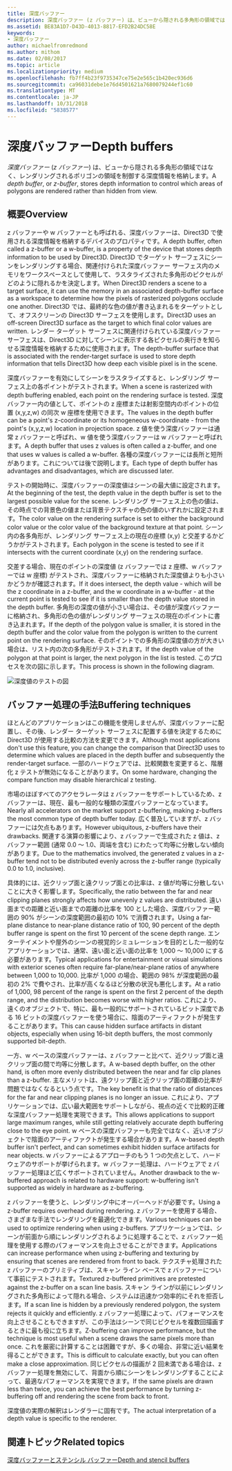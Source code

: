 ```yaml
---
title: 深度バッファー
description: 深度バッファー (z バッファー) は、ビューから隠される多角形の領域ではなく、レンダリングされるポリゴンの領域を制御する深度情報を格納します。
ms.assetid: BE83A1D7-D43D-4013-8817-EFD2B24DC58E
keywords:
- 深度バッファー
author: michaelfromredmond
ms.author: mithom
ms.date: 02/08/2017
ms.topic: article
ms.localizationpriority: medium
ms.openlocfilehash: fb7ff4b23f9735347ce75e2e565c1b420ec936d6
ms.sourcegitcommit: ca96031debe1e76d4501621a7680079244ef1c60
ms.translationtype: MT
ms.contentlocale: ja-JP
ms.lasthandoff: 10/31/2018
ms.locfileid: "5838577"
---
```

# <a name="depth-buffers"></a><span data-ttu-id="76992-104">深度バッファー</span><span class="sxs-lookup"><span data-stu-id="76992-104">Depth buffers</span></span>


<span data-ttu-id="76992-105">*深度バッファー* (*z バッファー*) は、ビューから隠される多角形の領域ではなく、レンダリングされるポリゴンの領域を制御する深度情報を格納します。</span><span class="sxs-lookup"><span data-stu-id="76992-105">A *depth buffer*, or *z-buffer*, stores depth information to control which areas of polygons are rendered rather than hidden from view.</span></span>

## <a name="span-idoverviewspanspan-idoverviewspanspan-idoverviewspanoverview"></a><span data-ttu-id="76992-106"><span id="Overview"></span><span id="overview"></span><span id="OVERVIEW"></span>概要</span><span class="sxs-lookup"><span data-stu-id="76992-106"><span id="Overview"></span><span id="overview"></span><span id="OVERVIEW"></span>Overview</span></span>


<span data-ttu-id="76992-107">z バッファーや w バッファーとも呼ばれる、深度バッファーは、Direct3D で使用される深度情報を格納するデバイスのプロパティです。</span><span class="sxs-lookup"><span data-stu-id="76992-107">A depth buffer, often called a z-buffer or a w-buffer, is a property of the device that stores depth information to be used by Direct3D.</span></span> <span data-ttu-id="76992-108">Direct3D でターゲット サーフェスにシーンをレンダリングする場合、関連付けられた深度バッファー サーフェス内のメモリをワークスペースとして使用して、ラスタライズされた多角形のピクセルがどのように隠れるかを決定します。</span><span class="sxs-lookup"><span data-stu-id="76992-108">When Direct3D renders a scene to a target surface, it can use the memory in an associated depth-buffer surface as a workspace to determine how the pixels of rasterized polygons occlude one another.</span></span> <span data-ttu-id="76992-109">Direct3D では、最終的な色の値が書き込まれるをターゲットとして、オフスクリーンの Direct3D サーフェスを使用します。</span><span class="sxs-lookup"><span data-stu-id="76992-109">Direct3D uses an off-screen Direct3D surface as the target to which final color values are written.</span></span> <span data-ttu-id="76992-110">レンダー ターゲット サーフェスに関連付けられている深度バッファー サーフェスは、Direct3D に対してシーンに表示する各ピクセルの奥行きを知らせる深度情報を格納するために使用されます。</span><span class="sxs-lookup"><span data-stu-id="76992-110">The depth-buffer surface that is associated with the render-target surface is used to store depth information that tells Direct3D how deep each visible pixel is in the scene.</span></span>

<span data-ttu-id="76992-111">深度バッファーを有効にしてシーンをラスタライズすると、レンダリング サーフェス上の各ポイントがテストされます。</span><span class="sxs-lookup"><span data-stu-id="76992-111">When a scene is rasterized with depth buffering enabled, each point on the rendering surface is tested.</span></span> <span data-ttu-id="76992-112">深度バッファー内の値として、ポイントの z 座標または射影空間内のポイントの位置 (x,y,z,w) の同次 w 座標を使用できます。</span><span class="sxs-lookup"><span data-stu-id="76992-112">The values in the depth buffer can be a point's z-coordinate or its homogeneous w-coordinate - from the point's (x,y,z,w) location in projection space.</span></span> <span data-ttu-id="76992-113">z 値を使う深度バッファーは通常 z バッファーと呼ばれ、w 値を使う深度バッファーは w バッファーと呼ばれます。</span><span class="sxs-lookup"><span data-stu-id="76992-113">A depth buffer that uses z values is often called a z-buffer, and one that uses w values is called a w-buffer.</span></span> <span data-ttu-id="76992-114">各種の深度バッファーには長所と短所があります。これについては後で説明します。</span><span class="sxs-lookup"><span data-stu-id="76992-114">Each type of depth buffer has advantages and disadvantages, which are discussed later.</span></span>

<span data-ttu-id="76992-115">テストの開始時に、深度バッファーの深度値はシーンの最大値に設定されます。</span><span class="sxs-lookup"><span data-stu-id="76992-115">At the beginning of the test, the depth value in the depth buffer is set to the largest possible value for the scene.</span></span> <span data-ttu-id="76992-116">レンダリング サーフェス上の色の値は、その時点での背景色の値または背景テクスチャの色の値のいずれかに設定されます。</span><span class="sxs-lookup"><span data-stu-id="76992-116">The color value on the rendering surface is set to either the background color value or the color value of the background texture at that point.</span></span> <span data-ttu-id="76992-117">シーン内の各多角形が、レンダリング サーフェス上の現在の座標 (x,y) と交差するかどうかがテストされます。</span><span class="sxs-lookup"><span data-stu-id="76992-117">Each polygon in the scene is tested to see if it intersects with the current coordinate (x,y) on the rendering surface.</span></span>

<span data-ttu-id="76992-118">交差する場合、現在のポイントの深度値 (z バッファーでは z 座標、w バッファーでは w 座標) がテストされ、深度バッファーに格納された深度値よりも小さいかどうかが確認されます。</span><span class="sxs-lookup"><span data-stu-id="76992-118">If it does intersect, the depth value - which will be the z coordinate in a z-buffer, and the w coordinate in a w-buffer - at the current point is tested to see if it is smaller than the depth value stored in the depth buffer.</span></span> <span data-ttu-id="76992-119">多角形の深度の値が小さい場合は、その値が深度バッファーに格納され、多角形の色の値がレンダリング サーフェスの現在のポイントに書き込まれます。</span><span class="sxs-lookup"><span data-stu-id="76992-119">If the depth of the polygon value is smaller, it is stored in the depth buffer and the color value from the polygon is written to the current point on the rendering surface.</span></span> <span data-ttu-id="76992-120">そのポイントでの多角形の深度値の方が大きい場合は、リスト内の次の多角形がテストされます。</span><span class="sxs-lookup"><span data-stu-id="76992-120">If the depth value of the polygon at that point is larger, the next polygon in the list is tested.</span></span> <span data-ttu-id="76992-121">このプロセスを次の図に示します。</span><span class="sxs-lookup"><span data-stu-id="76992-121">This process is shown in the following diagram.</span></span>

![深度値のテストの図](images/zbuffer.png)

## <a name="span-idbufferingtechniquesspanspan-idbufferingtechniquesspanspan-idbufferingtechniquesspanbuffering-techniques"></a><span data-ttu-id="76992-123"><span id="Buffering_techniques"></span><span id="buffering_techniques"></span><span id="BUFFERING_TECHNIQUES"></span>バッファー処理の手法</span><span class="sxs-lookup"><span data-stu-id="76992-123"><span id="Buffering_techniques"></span><span id="buffering_techniques"></span><span id="BUFFERING_TECHNIQUES"></span>Buffering techniques</span></span>


<span data-ttu-id="76992-124">ほとんどのアプリケーションはこの機能を使用しませんが、深度バッファーに配置し、その後、レンダー ターゲット サーフェスに配置する値を決定するために Direct3D が使用する比較の方法を変更できます。</span><span class="sxs-lookup"><span data-stu-id="76992-124">Although most applications don't use this feature, you can change the comparison that Direct3D uses to determine which values are placed in the depth buffer and subsequently the render-target surface.</span></span> <span data-ttu-id="76992-125">一部のハードウェアでは、比較関数を変更すると、階層化 z テストが無効になることがあります。</span><span class="sxs-lookup"><span data-stu-id="76992-125">On some hardware, changing the compare function may disable hierarchical z testing.</span></span>

<span data-ttu-id="76992-126">市場のほぼすべてのアクセラレータは z バッファーをサポートしているため、z バッファーは、現在、最も一般的な種類の深度バッファーとなっています。</span><span class="sxs-lookup"><span data-stu-id="76992-126">Nearly all accelerators on the market support z-buffering, making z-buffers the most common type of depth buffer today.</span></span> <span data-ttu-id="76992-127">広く普及していますが、z バッファーには欠点もあります。</span><span class="sxs-lookup"><span data-stu-id="76992-127">However ubiquitous, z-buffers have their drawbacks.</span></span> <span data-ttu-id="76992-128">関連する演算の影響により、z バッファーで生成された z 値は、z バッファー範囲 (通常 0.0 ～ 1.0、両端を含む) にわたって均等に分散しない傾向があります。</span><span class="sxs-lookup"><span data-stu-id="76992-128">Due to the mathematics involved, the generated z values in a z-buffer tend not to be distributed evenly across the z-buffer range (typically 0.0 to 1.0, inclusive).</span></span>

<span data-ttu-id="76992-129">具体的には、近クリップ面と遠クリップ面との比率は、z 値が均等に分散しないことに大きく影響します。</span><span class="sxs-lookup"><span data-stu-id="76992-129">Specifically, the ratio between the far and near clipping planes strongly affects how unevenly z values are distributed.</span></span> <span data-ttu-id="76992-130">遠い面までの距離と近い面までの距離の比率を 100 とした場合、深度バッファー範囲の 90% がシーンの深度範囲の最初の 10% で消費されます。</span><span class="sxs-lookup"><span data-stu-id="76992-130">Using a far-plane distance to near-plane distance ratio of 100, 90 percent of the depth buffer range is spent on the first 10 percent of the scene depth range.</span></span> <span data-ttu-id="76992-131">エンターテイメントや屋外のシーンの視覚的シミュレーションを目的とした一般的なアプリケーションでは、通常、遠い面と近い面の比率を 1,000 ～ 10,000 にする必要があります。</span><span class="sxs-lookup"><span data-stu-id="76992-131">Typical applications for entertainment or visual simulations with exterior scenes often require far-plane/near-plane ratios of anywhere between 1,000 to 10,000.</span></span> <span data-ttu-id="76992-132">比率が 1,000 の場合、範囲の 98% が深度範囲の最初の 2% で費やされ、比率が高くなるほど分散の状況も悪化します。</span><span class="sxs-lookup"><span data-stu-id="76992-132">At a ratio of 1,000, 98 percent of the range is spent on the first 2 percent of the depth range, and the distribution becomes worse with higher ratios.</span></span> <span data-ttu-id="76992-133">これにより、遠くのオブジェクトで、特に、最も一般的にサポートされているビット深度である 16 ビットの深度バッファーを使う場合に、陰面のアーティファクトが発生することがあります。</span><span class="sxs-lookup"><span data-stu-id="76992-133">This can cause hidden surface artifacts in distant objects, especially when using 16-bit depth buffers, the most commonly supported bit-depth.</span></span>

<span data-ttu-id="76992-134">一方、w ベースの深度バッファーは、z バッファーと比べて、近クリップ面と遠クリップ面の間で均等に分散します。</span><span class="sxs-lookup"><span data-stu-id="76992-134">A w-based depth buffer, on the other hand, is often more evenly distributed between the near and far clip planes than a z-buffer.</span></span> <span data-ttu-id="76992-135">主なメリットは、遠クリップ面と近クリップ面の距離の比率が問題ではなくなるという点です。</span><span class="sxs-lookup"><span data-stu-id="76992-135">The key benefit is that the ratio of distances for the far and near clipping planes is no longer an issue.</span></span> <span data-ttu-id="76992-136">これにより、アプリケーションでは、広い最大範囲をサポートしながら、視点の近くで比較的正確な深度バッファー処理を実現できます。</span><span class="sxs-lookup"><span data-stu-id="76992-136">This allows applications to support large maximum ranges, while still getting relatively accurate depth buffering close to the eye point.</span></span> <span data-ttu-id="76992-137">w ベースの深度バッファーも完全ではなく、近いオブジェクトで陰面のアーティファクトが発生する場合があります。</span><span class="sxs-lookup"><span data-stu-id="76992-137">A w-based depth buffer isn't perfect, and can sometimes exhibit hidden surface artifacts for near objects.</span></span> <span data-ttu-id="76992-138">w バッファーによるアプローチのもう 1 つの欠点として、ハードウェアのサポートが挙げられます。w バッファー処理は、ハードウェアで z バッファー処理ほど広くサポートされていません。</span><span class="sxs-lookup"><span data-stu-id="76992-138">Another drawback to the w-buffered approach is related to hardware support: w-buffering isn't supported as widely in hardware as z-buffering.</span></span>

<span data-ttu-id="76992-139">z バッファーを使うと、レンダリング中にオーバーヘッドが必要です。</span><span class="sxs-lookup"><span data-stu-id="76992-139">Using a z-buffer requires overhead during rendering.</span></span> <span data-ttu-id="76992-140">z バッファーを使用する場合、さまざまな手法でレンダリングを最適化できます。</span><span class="sxs-lookup"><span data-stu-id="76992-140">Various techniques can be used to optimize rendering when using z-buffers.</span></span> <span data-ttu-id="76992-141">アプリケーションでは、シーンが前面から順にレンダリングされるように処理することで、z バッファー処理を使用する際のパフォーマンスを向上させることができます。</span><span class="sxs-lookup"><span data-stu-id="76992-141">Applications can increase performance when using z-buffering and texturing by ensuring that scenes are rendered from front to back.</span></span> <span data-ttu-id="76992-142">テクスチャ処理された z バッファーのプリミティブは、スキャン ライン ベースで z バッファーについて事前にテストされます。</span><span class="sxs-lookup"><span data-stu-id="76992-142">Textured z-buffered primitives are pretested against the z-buffer on a scan line basis.</span></span> <span data-ttu-id="76992-143">スキャン ラインが以前にレンダリングされた多角形によって隠れる場合、システムは迅速かつ効率的にそれを拒否します。</span><span class="sxs-lookup"><span data-stu-id="76992-143">If a scan line is hidden by a previously rendered polygon, the system rejects it quickly and efficiently.</span></span> <span data-ttu-id="76992-144">z バッファー処理によって、パフォーマンスを向上させることもできますが、この手法はシーンで同じピクセルを複数回描画するときに最も役に立ちます。</span><span class="sxs-lookup"><span data-stu-id="76992-144">Z-buffering can improve performance, but the technique is most useful when a scene draws the same pixels more than once.</span></span> <span data-ttu-id="76992-145">これを厳密に計算することは困難ですが、多くの場合、非常に近い結果を得ることができます。</span><span class="sxs-lookup"><span data-stu-id="76992-145">This is difficult to calculate exactly, but you can often make a close approximation.</span></span> <span data-ttu-id="76992-146">同じピクセルの描画が 2 回未満である場合は、z バッファー処理を無効にして、背面から順にシーンをレンダリングすることによって、最適なパフォーマンスを実現できます。</span><span class="sxs-lookup"><span data-stu-id="76992-146">If the same pixels are drawn less than twice, you can achieve the best performance by turning z-buffering off and rendering the scene from back to front.</span></span>

<span data-ttu-id="76992-147">深度値の実際の解釈はレンダラーに固有です。</span><span class="sxs-lookup"><span data-stu-id="76992-147">The actual interpretation of a depth value is specific to the renderer.</span></span>

## <a name="span-idrelated-topicsspanrelated-topics"></a><span data-ttu-id="76992-148"><span id="related-topics"></span>関連トピック</span><span class="sxs-lookup"><span data-stu-id="76992-148"><span id="related-topics"></span>Related topics</span></span>


[<span data-ttu-id="76992-149">深度バッファーとステンシル バッファー</span><span class="sxs-lookup"><span data-stu-id="76992-149">Depth and stencil buffers</span></span>](depth-and-stencil-buffers.md)

 

 




